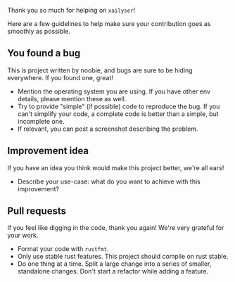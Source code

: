Thank you so much for helping on `xailyser`!

Here are a few guidelines to help make sure your contribution goes as smoothly as possible.

## You found a bug

This is project written by noobie, and bugs are sure to be hiding everywhere. If you found one, great!

* Mention the operating system you are using. If you have other env details, please mention these as well.
* Try to provide "simple" (if possible) code to reproduce the bug. If you can't simplify your code, a complete code is better than a simple, but incomplete one.
* If relevant, you can post a screenshot describing the problem.

## Improvement idea

If you have an idea you think would make this project better, we're all ears!

* Describe your use-case: what do you want to achieve with this improvement?

## Pull requests

If you feel like digging in the code, thank you again! We're very grateful for your work.

* Format your code with `rustfmt`.
* Only use stable rust features. This project should compile on rust stable.
* Do one thing at a time. Split a large change into a series of smaller, standalone changes. Don't start a refactor while adding a feature.